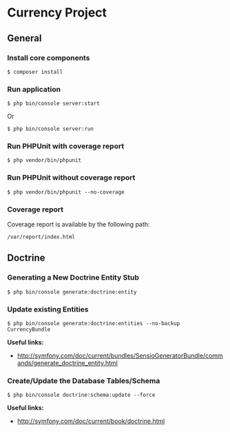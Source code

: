 Currency Project
===============================================================================

## General
### Install core components
```
$ composer install
```

### Run application
```
$ php bin/console server:start
```

Or

```
$ php bin/console server:run
```

### Run PHPUnit with coverage report
```
$ php vendor/bin/phpunit
```

### Run PHPUnit without coverage report
```
$ php vendor/bin/phpunit --no-coverage
```

### Coverage report
Coverage report is available by the following path:
```
/var/report/index.html
```

## Doctrine
### Generating a New Doctrine Entity Stub
```
$ php bin/console generate:doctrine:entity
```

### Update existing Entities
```
$ php bin/console generate:doctrine:entities --no-backup CurrencyBundle
```

**Useful links:**
- http://symfony.com/doc/current/bundles/SensioGeneratorBundle/commands/generate_doctrine_entity.html

### Create/Update the Database Tables/Schema
```
$ php bin/console doctrine:schema:update --force
```

**Useful links:**
- http://symfony.com/doc/current/book/doctrine.html
